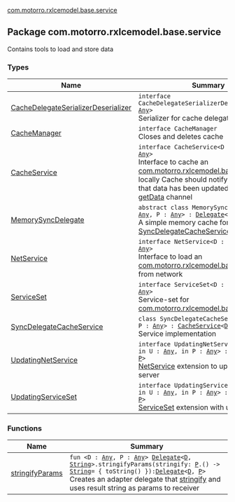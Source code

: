 [com.motorro.rxlcemodel.base.service](./index.md)

## Package com.motorro.rxlcemodel.base.service

Contains tools to load and store data

### Types

| Name | Summary |
|---|---|
| [CacheDelegateSerializerDeserializer](-cache-delegate-serializer-deserializer/index.md) | `interface CacheDelegateSerializerDeserializer<D : `[`Any`](https://kotlinlang.org/api/latest/jvm/stdlib/kotlin/-any/index.html)`>`<br>Serializer for cache delegates |
| [CacheManager](-cache-manager/index.md) | `interface CacheManager`<br>Closes and deletes cache |
| [CacheService](-cache-service/index.md) | `interface CacheService<D : `[`Any`](https://kotlinlang.org/api/latest/jvm/stdlib/kotlin/-any/index.html)`, in P : `[`Any`](https://kotlinlang.org/api/latest/jvm/stdlib/kotlin/-any/index.html)`>`<br>Interface to cache an [com.motorro.rxlcemodel.base.entity.Entity](../com.motorro.rxlcemodel.base.entity/-entity/index.md) locally Cache should notify subscribers that data has been updated through [getData](-cache-service/get-data.md) channel |
| [MemorySyncDelegate](-memory-sync-delegate/index.md) | `abstract class MemorySyncDelegate<D : `[`Any`](https://kotlinlang.org/api/latest/jvm/stdlib/kotlin/-any/index.html)`, P : `[`Any`](https://kotlinlang.org/api/latest/jvm/stdlib/kotlin/-any/index.html)`> : `[`Delegate`](-sync-delegate-cache-service/-delegate/index.md)`<`[`D`](-memory-sync-delegate/index.md#D)`, `[`P`](-memory-sync-delegate/index.md#P)`>`<br>A simple memory cache for [SyncDelegateCacheService](-sync-delegate-cache-service/index.md). |
| [NetService](-net-service/index.md) | `interface NetService<D : `[`Any`](https://kotlinlang.org/api/latest/jvm/stdlib/kotlin/-any/index.html)`, in P : `[`Any`](https://kotlinlang.org/api/latest/jvm/stdlib/kotlin/-any/index.html)`>`<br>Interface to load an [com.motorro.rxlcemodel.base.entity.Entity](../com.motorro.rxlcemodel.base.entity/-entity/index.md) from network |
| [ServiceSet](-service-set/index.md) | `interface ServiceSet<D : `[`Any`](https://kotlinlang.org/api/latest/jvm/stdlib/kotlin/-any/index.html)`, in P : `[`Any`](https://kotlinlang.org/api/latest/jvm/stdlib/kotlin/-any/index.html)`>`<br>Service-set for [com.motorro.rxlcemodel.base.LceModel](../com.motorro.rxlcemodel.base/-lce-model/index.md) |
| [SyncDelegateCacheService](-sync-delegate-cache-service/index.md) | `class SyncDelegateCacheService<D : `[`Any`](https://kotlinlang.org/api/latest/jvm/stdlib/kotlin/-any/index.html)`, P : `[`Any`](https://kotlinlang.org/api/latest/jvm/stdlib/kotlin/-any/index.html)`> : `[`CacheService`](-cache-service/index.md)`<`[`D`](-sync-delegate-cache-service/index.md#D)`, `[`P`](-sync-delegate-cache-service/index.md#P)`>`<br>Service implementation |
| [UpdatingNetService](-updating-net-service/index.md) | `interface UpdatingNetService<D : `[`Any`](https://kotlinlang.org/api/latest/jvm/stdlib/kotlin/-any/index.html)`, in U : `[`Any`](https://kotlinlang.org/api/latest/jvm/stdlib/kotlin/-any/index.html)`, in P : `[`Any`](https://kotlinlang.org/api/latest/jvm/stdlib/kotlin/-any/index.html)`> : `[`NetService`](-net-service/index.md)`<`[`D`](-updating-net-service/index.md#D)`, `[`P`](-updating-net-service/index.md#P)`>`<br>[NetService](-net-service/index.md) extension to update data on server |
| [UpdatingServiceSet](-updating-service-set/index.md) | `interface UpdatingServiceSet<D : `[`Any`](https://kotlinlang.org/api/latest/jvm/stdlib/kotlin/-any/index.html)`, in U : `[`Any`](https://kotlinlang.org/api/latest/jvm/stdlib/kotlin/-any/index.html)`, in P : `[`Any`](https://kotlinlang.org/api/latest/jvm/stdlib/kotlin/-any/index.html)`> : `[`ServiceSet`](-service-set/index.md)`<`[`D`](-updating-service-set/index.md#D)`, `[`P`](-updating-service-set/index.md#P)`>`<br>[ServiceSet](-service-set/index.md) extension with updating [net](-updating-service-set/net.md) |

### Functions

| Name | Summary |
|---|---|
| [stringifyParams](stringify-params.md) | `fun <D : `[`Any`](https://kotlinlang.org/api/latest/jvm/stdlib/kotlin/-any/index.html)`, P : `[`Any`](https://kotlinlang.org/api/latest/jvm/stdlib/kotlin/-any/index.html)`> `[`Delegate`](-sync-delegate-cache-service/-delegate/index.md)`<`[`D`](stringify-params.md#D)`, `[`String`](https://kotlinlang.org/api/latest/jvm/stdlib/kotlin/-string/index.html)`>.stringifyParams(stringify: `[`P`](stringify-params.md#P)`.() -> `[`String`](https://kotlinlang.org/api/latest/jvm/stdlib/kotlin/-string/index.html)` = { toString() }): `[`Delegate`](-sync-delegate-cache-service/-delegate/index.md)`<`[`D`](stringify-params.md#D)`, `[`P`](stringify-params.md#P)`>`<br>Creates an adapter delegate that [stringify](stringify-params.md#P) and uses result string as params to receiver |
